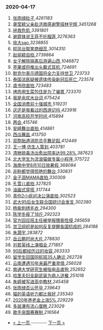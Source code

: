 ### 2020-04-17 
1. [ 张雨绮肚子 ](https://s.weibo.com/weibo?q=%23%E5%BC%A0%E9%9B%A8%E7%BB%AE%E8%82%9A%E5%AD%90%23&Refer=top) *4261183*
1. [ 章莹颖父亲赴济南感谢警探林宇辉 ](https://s.weibo.com/weibo?q=%23%E7%AB%A0%E8%8E%B9%E9%A2%96%E7%88%B6%E4%BA%B2%E8%B5%B4%E6%B5%8E%E5%8D%97%E6%84%9F%E8%B0%A2%E8%AD%A6%E6%8E%A2%E6%9E%97%E5%AE%87%E8%BE%89%23&Refer=top) *3451268*
1. [ 拯救危肌 ](https://s.weibo.com/weibo?q=%23%E6%8B%AF%E6%95%91%E5%8D%B1%E8%82%8C%23&topic_ad=1&Refer=top) *3391801*
1. [ 谢霆锋说王菲不吃榴莲 ](https://s.weibo.com/weibo?q=%23%E8%B0%A2%E9%9C%86%E9%94%8B%E8%AF%B4%E7%8E%8B%E8%8F%B2%E4%B8%8D%E5%90%83%E6%A6%B4%E8%8E%B2%23&Refer=top) *3276363*
1. [ 徐大sao ](https://s.weibo.com/weibo?q=%23%E5%BE%90%E5%A4%A7sao%23&Refer=top) *3238855*
1. [ 程凤台取笑商细蕊 ](https://s.weibo.com/weibo?q=%23%E7%A8%8B%E5%87%A4%E5%8F%B0%E5%8F%96%E7%AC%91%E5%95%86%E7%BB%86%E8%95%8A%23&topic_ad=1&Refer=top) *3014310*
1. [ 赵丽颖自拍 ](https://s.weibo.com/weibo?q=%E8%B5%B5%E4%B8%BD%E9%A2%96%E8%87%AA%E6%8B%8D&Refer=top) *2739864*
1. [ 女子解除隔离后游遍山西 ](https://s.weibo.com/weibo?q=%23%E5%A5%B3%E5%AD%90%E8%A7%A3%E9%99%A4%E9%9A%94%E7%A6%BB%E5%90%8E%E6%B8%B8%E9%81%8D%E5%B1%B1%E8%A5%BF%23&Refer=top) *1046872*
1. [ 苹果或将推出头戴式耳机 ](https://s.weibo.com/weibo?q=%23%E8%8B%B9%E6%9E%9C%E6%88%96%E5%B0%86%E6%8E%A8%E5%87%BA%E5%A4%B4%E6%88%B4%E5%BC%8F%E8%80%B3%E6%9C%BA%23&Refer=top) *724691*
1. [ 默克尔表示德国将全力支持世卫 ](https://s.weibo.com/weibo?q=%23%E9%BB%98%E5%85%8B%E5%B0%94%E8%A1%A8%E7%A4%BA%E5%BE%B7%E5%9B%BD%E5%B0%86%E5%85%A8%E5%8A%9B%E6%94%AF%E6%8C%81%E4%B8%96%E5%8D%AB%23&Refer=top) *723733*
1. [ 泰国法医疑被遗体传染新冠后死亡 ](https://s.weibo.com/weibo?q=%23%E6%B3%B0%E5%9B%BD%E6%B3%95%E5%8C%BB%E7%96%91%E8%A2%AB%E9%81%97%E4%BD%93%E4%BC%A0%E6%9F%93%E6%96%B0%E5%86%A0%E5%90%8E%E6%AD%BB%E4%BA%A1%23&Refer=top) *723574*
1. [ 虞书欣直拍 ](https://s.weibo.com/weibo?q=%E8%99%9E%E4%B9%A6%E6%AC%A3%E7%9B%B4%E6%8B%8D&Refer=top) *723483*
1. [ 烤肉用生菜包住是为了骗胃 ](https://s.weibo.com/weibo?q=%23%E7%83%A4%E8%82%89%E7%94%A8%E7%94%9F%E8%8F%9C%E5%8C%85%E4%BD%8F%E6%98%AF%E4%B8%BA%E4%BA%86%E9%AA%97%E8%83%83%23&Refer=top) *723370*
1. [ 我是余欢水台词 ](https://s.weibo.com/weibo?q=%23%E6%88%91%E6%98%AF%E4%BD%99%E6%AC%A2%E6%B0%B4%E5%8F%B0%E8%AF%8D%23&Refer=top) *675424*
1. [ 全国消费前十强城市 ](https://s.weibo.com/weibo?q=%23%E5%85%A8%E5%9B%BD%E6%B6%88%E8%B4%B9%E5%89%8D%E5%8D%81%E5%BC%BA%E5%9F%8E%E5%B8%82%23&Refer=top) *519231*
1. [ 这还是我看过的西游记吗 ](https://s.weibo.com/weibo?q=%23%E8%BF%99%E8%BF%98%E6%98%AF%E6%88%91%E7%9C%8B%E8%BF%87%E7%9A%84%E8%A5%BF%E6%B8%B8%E8%AE%B0%E5%90%97%23&Refer=top) *423916*
1. [ 河南高校开学时间 ](https://s.weibo.com/weibo?q=%23%E6%B2%B3%E5%8D%97%E9%AB%98%E6%A0%A1%E5%BC%80%E5%AD%A6%E6%97%B6%E9%97%B4%23&Refer=top) *415894*
1. [ 两会 ](https://s.weibo.com/weibo?q=%E4%B8%A4%E4%BC%9A&Refer=top) *415746*
1. [ 安崎舞台直拍 ](https://s.weibo.com/weibo?q=%23%E5%AE%89%E5%B4%8E%E8%88%9E%E5%8F%B0%E7%9B%B4%E6%8B%8D%23&Refer=top) *414861*
1. [ 西瓜蘸盐 ](https://s.weibo.com/weibo?q=%23%E8%A5%BF%E7%93%9C%E8%98%B8%E7%9B%90%23&Refer=top) *413750*
1. [ 双胞胎遇消防员手舞足蹈 ](https://s.weibo.com/weibo?q=%23%E5%8F%8C%E8%83%9E%E8%83%8E%E9%81%87%E6%B6%88%E9%98%B2%E5%91%98%E6%89%8B%E8%88%9E%E8%B6%B3%E8%B9%88%23&Refer=top) *412449*
1. [ 王一博 仿生人策划 ](https://s.weibo.com/weibo?q=%E7%8E%8B%E4%B8%80%E5%8D%9A%20%E4%BB%BF%E7%94%9F%E4%BA%BA%E7%AD%96%E5%88%92&Refer=top) *403781*
1. [ 清肺排毒汤治愈出院率达99.28% ](https://s.weibo.com/weibo?q=%23%E6%B8%85%E8%82%BA%E6%8E%92%E6%AF%92%E6%B1%A4%E6%B2%BB%E6%84%88%E5%87%BA%E9%99%A2%E7%8E%87%E8%BE%BE99.28%25%23&Refer=top) *387623*
1. [ 北大学生为流浪猫做专属小程序 ](https://s.weibo.com/weibo?q=%23%E5%8C%97%E5%A4%A7%E5%AD%A6%E7%94%9F%E4%B8%BA%E6%B5%81%E6%B5%AA%E7%8C%AB%E5%81%9A%E4%B8%93%E5%B1%9E%E5%B0%8F%E7%A8%8B%E5%BA%8F%23&Refer=top) *375722*
1. [ 海南中学8月10日放暑假 ](https://s.weibo.com/weibo?q=%E6%B5%B7%E5%8D%97%E4%B8%AD%E5%AD%A68%E6%9C%8810%E6%97%A5%E6%94%BE%E6%9A%91%E5%81%87&Refer=top) *368084*
1. [ 非粉都觉得惊艳的舞台 ](https://s.weibo.com/weibo?q=%23%E9%9D%9E%E7%B2%89%E9%83%BD%E8%A7%89%E5%BE%97%E6%83%8A%E8%89%B3%E7%9A%84%E8%88%9E%E5%8F%B0%23&Refer=top) *330831*
1. [ 金子涵MAMA直拍 ](https://s.weibo.com/weibo?q=%23%E9%87%91%E5%AD%90%E6%B6%B5MAMA%E7%9B%B4%E6%8B%8D%23&Refer=top) *330309*
1. [ 孔雪儿直拍 ](https://s.weibo.com/weibo?q=%23%E5%AD%94%E9%9B%AA%E5%84%BF%E7%9B%B4%E6%8B%8D%23&Refer=top) *327825*
1. [ 油画式穿搭 ](https://s.weibo.com/weibo?q=%23%E6%B2%B9%E7%94%BB%E5%BC%8F%E7%A9%BF%E6%90%AD%23&Refer=top) *317744*
1. [ 青你2小组对决公演直拍 ](https://s.weibo.com/weibo?q=%23%E9%9D%92%E4%BD%A02%E5%B0%8F%E7%BB%84%E5%AF%B9%E5%86%B3%E5%85%AC%E6%BC%94%E7%9B%B4%E6%8B%8D%23&Refer=top) *302523*
1. [ 武大95后女生联合国研讨会发言 ](https://s.weibo.com/weibo?q=%23%E6%AD%A6%E5%A4%A795%E5%90%8E%E5%A5%B3%E7%94%9F%E8%81%94%E5%90%88%E5%9B%BD%E7%A0%94%E8%AE%A8%E4%BC%9A%E5%8F%91%E8%A8%80%23&Refer=top) *302380*
1. [ 杨紫刺绣毛衣 ](https://s.weibo.com/weibo?q=%23%E6%9D%A8%E7%B4%AB%E5%88%BA%E7%BB%A3%E6%AF%9B%E8%A1%A3%23&Refer=top) *294300*
1. [ 陈学冬瘦了18斤 ](https://s.weibo.com/weibo?q=%E9%99%88%E5%AD%A6%E5%86%AC%E7%98%A6%E4%BA%8618%E6%96%A4&Refer=top) *292323*
1. [ 官方回应班主任被举报猥亵性侵 ](https://s.weibo.com/weibo?q=%23%E5%AE%98%E6%96%B9%E5%9B%9E%E5%BA%94%E7%8F%AD%E4%B8%BB%E4%BB%BB%E8%A2%AB%E4%B8%BE%E6%8A%A5%E7%8C%A5%E4%BA%B5%E6%80%A7%E4%BE%B5%23&Refer=top) *285659*
1. [ 世卫组织是如何反复提醒各国抗疫的 ](https://s.weibo.com/weibo?q=%E4%B8%96%E5%8D%AB%E7%BB%84%E7%BB%87%E6%98%AF%E5%A6%82%E4%BD%95%E5%8F%8D%E5%A4%8D%E6%8F%90%E9%86%92%E5%90%84%E5%9B%BD%E6%8A%97%E7%96%AB%E7%9A%84&Refer=top) *284188*
1. [ 朱灏宇 ](https://s.weibo.com/weibo?q=%E6%9C%B1%E7%81%8F%E5%AE%87&Refer=top) *283872*
1. [ 岳云鹏时尚大片 ](https://s.weibo.com/weibo?q=%23%E5%B2%B3%E4%BA%91%E9%B9%8F%E6%97%B6%E5%B0%9A%E5%A4%A7%E7%89%87%23&Refer=top) *278830*
1. [ 刘若英线上演唱会 ](https://s.weibo.com/weibo?q=%E5%88%98%E8%8B%A5%E8%8B%B1%E7%BA%BF%E4%B8%8A%E6%BC%94%E5%94%B1%E4%BC%9A&Refer=top) *271857*
1. [ 90后都经历过的妆容 ](https://s.weibo.com/weibo?q=%2390%E5%90%8E%E9%83%BD%E7%BB%8F%E5%8E%86%E8%BF%87%E7%9A%84%E5%A6%86%E5%AE%B9%23&Refer=top) *263333*
1. [ 留学生回国同航班35人确诊 ](https://s.weibo.com/weibo?q=%E7%95%99%E5%AD%A6%E7%94%9F%E5%9B%9E%E5%9B%BD%E5%90%8C%E8%88%AA%E7%8F%AD35%E4%BA%BA%E7%A1%AE%E8%AF%8A&Refer=top) *262728*
1. [ 云南遭遇10年来最严重旱情 ](https://s.weibo.com/weibo?q=%E4%BA%91%E5%8D%97%E9%81%AD%E9%81%8710%E5%B9%B4%E6%9D%A5%E6%9C%80%E4%B8%A5%E9%87%8D%E6%97%B1%E6%83%85&Refer=top) *256028*
1. [ 南通大学研究生被指电击虐狗 ](https://s.weibo.com/weibo?q=%E5%8D%97%E9%80%9A%E5%A4%A7%E5%AD%A6%E7%A0%94%E7%A9%B6%E7%94%9F%E8%A2%AB%E6%8C%87%E7%94%B5%E5%87%BB%E8%99%90%E7%8B%97&Refer=top) *252652*
1. [ 哈里夫妇全副武装为病人送餐 ](https://s.weibo.com/weibo?q=%E5%93%88%E9%87%8C%E5%A4%AB%E5%A6%87%E5%85%A8%E5%89%AF%E6%AD%A6%E8%A3%85%E4%B8%BA%E7%97%85%E4%BA%BA%E9%80%81%E9%A4%90&Refer=top) *251016*
1. [ 朱婷被写进高中教材 ](https://s.weibo.com/weibo?q=%23%E6%9C%B1%E5%A9%B7%E8%A2%AB%E5%86%99%E8%BF%9B%E9%AB%98%E4%B8%AD%E6%95%99%E6%9D%90%23&Refer=top) *245458*
1. [ 张雨绮否认怀孕 ](https://s.weibo.com/weibo?q=%E5%BC%A0%E9%9B%A8%E7%BB%AE%E5%90%A6%E8%AE%A4%E6%80%80%E5%AD%95&Refer=top) *239643*
1. [ 猫的英语听力都比我好 ](https://s.weibo.com/weibo?q=%23%E7%8C%AB%E7%9A%84%E8%8B%B1%E8%AF%AD%E5%90%AC%E5%8A%9B%E9%83%BD%E6%AF%94%E6%88%91%E5%A5%BD%23&Refer=top) *235340*
1. [ 2020年养老金上涨5% ](https://s.weibo.com/weibo?q=2020%E5%B9%B4%E5%85%BB%E8%80%81%E9%87%91%E4%B8%8A%E6%B6%A85%25&Refer=top) *229229*
1. [ 多层瀑布流心蛋糕 ](https://s.weibo.com/weibo?q=%E5%A4%9A%E5%B1%82%E7%80%91%E5%B8%83%E6%B5%81%E5%BF%83%E8%9B%8B%E7%B3%95&Refer=top) *223029*
1. [ 歌手突围赛赛制 ](https://s.weibo.com/weibo?q=%23%E6%AD%8C%E6%89%8B%E7%AA%81%E5%9B%B4%E8%B5%9B%E8%B5%9B%E5%88%B6%23&Refer=top) *216564* 

- [ < 上一页 ](https://github.com/able8/weibo-hot-record/blob/master/2020-04-16.md) -------- [ 下一页 > ](https://github.com/able8/weibo-hot-record/blob/master/2020-04-18.md)